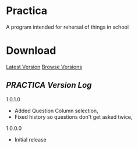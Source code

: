 # Practica
A program intended for rehersal of things in school

# Download
[Latest Version](https://github.com/StonerSeal/Practica/releases/latest)
[Browse Versions](https://github.com/StonerSeal/Practica/releases)

## ***PRACTICA*** *Version Log*

1.0.1.0 
- Added Question Column selection, 
- Fixed history so questions don't get asked twice,

1.0.0.0 
- Initial release
